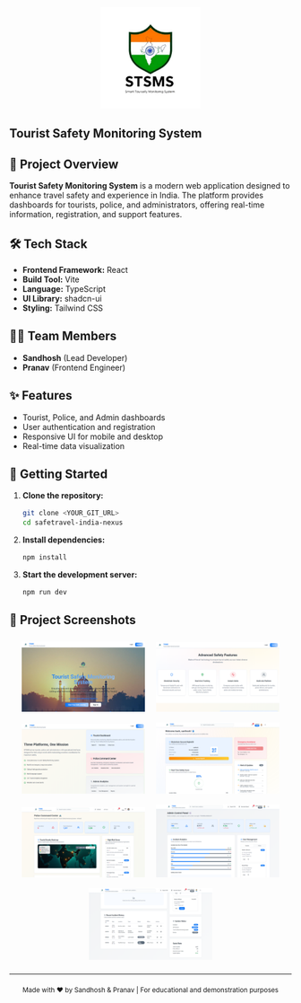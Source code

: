 

<div align="center">
   <img src="https://raw.githubusercontent.com/SANDHOSH02/safetravel-india-nexus/main/src/assets/stsms-logo.png" alt="Tourist Safety Monitoring System Logo" width="180" />
</div>

##  Tourist Safety Monitoring System


## 🚦 Project Overview

**Tourist Safety Monitoring System** is a modern web application designed to enhance travel safety and experience in India. The platform provides dashboards for tourists, police, and administrators, offering real-time information, registration, and support features.


## 🛠️ Tech Stack

- **Frontend Framework:** React
- **Build Tool:** Vite
- **Language:** TypeScript
- **UI Library:** shadcn-ui
- **Styling:** Tailwind CSS


## 👨‍💻 Team Members

- **Sandhosh** (Lead Developer)
- **Pranav** (Frontend Engineer)


## ✨ Features

- Tourist, Police, and Admin dashboards
- User authentication and registration
- Responsive UI for mobile and desktop
- Real-time data visualization


## 🚀 Getting Started

1. **Clone the repository:**
   ```sh
   git clone <YOUR_GIT_URL>
   cd safetravel-india-nexus
   ```
2. **Install dependencies:**
   ```sh
   npm install
   ```
3. **Start the development server:**
   ```sh
   npm run dev
   ```


## 📸 Project Screenshots

<div align="center">
	<img src="src/assets/one.png" alt="Screenshot 1" width="220" style="margin:8px;" />
	<img src="src/assets/two.png" alt="Screenshot 2" width="220" style="margin:8px;" />
	<img src="src/assets/three.png" alt="Screenshot 3" width="220" style="margin:8px;" />
	<img src="src/assets/four.png" alt="Screenshot 4" width="220" style="margin:8px;" />
	<img src="src/assets/five.png" alt="Screenshot 5" width="220" style="margin:8px;" />
	<img src="src/assets/six.png" alt="Screenshot 6" width="220" style="margin:8px;" />
	<img src="src/assets/seven.png" alt="Screenshot 7" width="220" style="margin:8px;" />
</div>

---

<div align="center">
	<sub>Made with ❤️ by Sandhosh & Pranav | For educational and demonstration purposes</sub>
</div>
